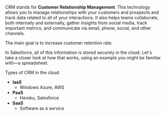 CRM stands for **Customer Relationship Management**. This technology allows you to manage relationships with your customers and prospects and track data related to all of your interactions. It also helps teams collaborate, both internally and externally, gather insights from social media, track important metrics, and communicate via email, phone, social, and other channels.

The main goal is to increase customer retention rate. 



In Salesforce, all of this information is stored securely in the cloud. Let's take a closer look at how that works, using an example you might be familiar with—a spreadsheet.



Types of CRM in the cloud

- **IaaS**
	- Windows Azure, AWS
- **PaaS**
	-	Heroku, Salesforce
- **SaaS**
	-  Software as a service